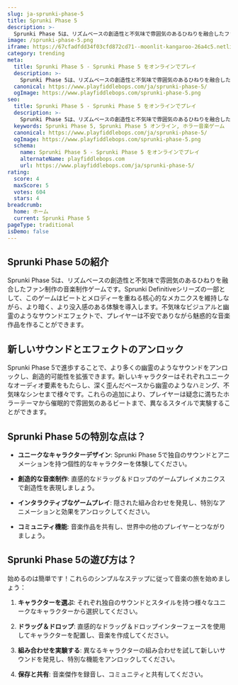 ```yaml
---
slug: ja-sprunki-phase-5
title: Sprunki Phase 5
description: >-
  Sprunki Phase 5は、リズムベースの創造性と不気味で雰囲気のあるひねりを融合したファン制作の音楽制作ゲームです。
image: /sprunki-phase-5.png
iframe: https://67cfadfdd34f03cfd872cd71--moonlit-kangaroo-26a4c5.netlify.app/
category: trending
meta:
  title: Sprunki Phase 5 - Sprunki Phase 5 をオンラインでプレイ
  description: >-
    Sprunki Phase 5は、リズムベースの創造性と不気味で雰囲気のあるひねりを融合したファン制作の音楽制作ゲームです。
  canonical: https://www.playfiddlebops.com/ja/sprunki-phase-5/
  ogImage: https://www.playfiddlebops.com/sprunki-phase-5.png
seo:
  title: Sprunki Phase 5 - Sprunki Phase 5 をオンラインでプレイ
  description: >-
    Sprunki Phase 5は、リズムベースの創造性と不気味で雰囲気のあるひねりを融合したファン制作の音楽制作ゲームです。
  keywords: Sprunki Phase 5, Sprunki Phase 5 オンライン, ホラー音楽ゲーム
  canonical: https://www.playfiddlebops.com/ja/sprunki-phase-5/
  ogImage: https://www.playfiddlebops.com/sprunki-phase-5.png
  schema:
    name: Sprunki Phase 5 - Sprunki Phase 5 をオンラインでプレイ
    alternateName: playfiddlebops.com
    url: https://www.playfiddlebops.com/ja/sprunki-phase-5/
rating:
  score: 4
  maxScore: 5
  votes: 604
  stars: 4
breadcrumb:
  home: ホーム
  current: Sprunki Phase 5
pageType: traditional
isDemo: false
---
```


## Sprunki Phase 5の紹介

Sprunki Phase 5は、リズムベースの創造性と不気味で雰囲気のあるひねりを融合したファン制作の音楽制作ゲームです。Sprunki Definitiveシリーズの一部として、このゲームはビートとメロディーを重ねる核心的なメカニクスを維持しながら、より暗く、より没入感のある体験を導入します。不気味なビジュアルと幽霊のようなサウンドエフェクトで、プレイヤーは不安でありながら魅惑的な音楽作品を作ることができます。

## 新しいサウンドとエフェクトのアンロック

Sprunki Phase 5で進歩することで、より多くの幽霊のようなサウンドをアンロックし、創造的可能性を拡張できます。新しいキャラクターはそれぞれユニークなオーディオ要素をもたらし、深く歪んだベースから幽霊のようなハミング、不気味なシンセまで様々です。これらの追加により、プレイヤーは疑念に満ちたホラーテーマから催眠的で雰囲気のあるビートまで、異なるスタイルで実験することができます。

## Sprunki Phase 5の特別な点は？

- **ユニークなキャラクターデザイン**: Sprunki Phase 5で独自のサウンドとアニメーションを持つ個性的なキャラクターを体験してください。

- **創造的な音楽制作**: 直感的なドラッグ＆ドロップのゲームプレイメカニクスで創造性を表現しましょう。

- **インタラクティブなゲームプレイ**: 隠された組み合わせを発見し、特別なアニメーションと効果をアンロックしてください。

- **コミュニティ機能**: 音楽作品を共有し、世界中の他のプレイヤーとつながりましょう。

## Sprunki Phase 5の遊び方は？

始めるのは簡単です！これらのシンプルなステップに従って音楽の旅を始めましょう：

1. **キャラクターを選ぶ**: それぞれ独自のサウンドとスタイルを持つ様々なユニークなキャラクターから選択してください。

2. **ドラッグ＆ドロップ**: 直感的なドラッグ＆ドロップインターフェースを使用してキャラクターを配置し、音楽を作成してください。

3. **組み合わせを実験する**: 異なるキャラクターの組み合わせを試して新しいサウンドを発見し、特別な機能をアンロックしてください。

4. **保存と共有**: 音楽傑作を録音し、コミュニティと共有してください。